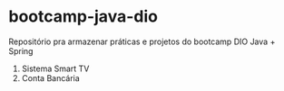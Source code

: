 # bootcamp-java-dio
Repositório pra armazenar práticas e projetos do bootcamp DIO Java + Spring

1. Sistema Smart TV
2. Conta Bancária
